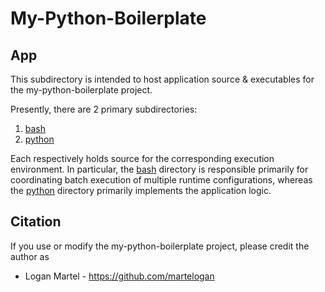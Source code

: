 # My-Python-Boilerplate

## App

This subdirectory is intended to host application source & executables for the my-python-boilerplate project.

Presently, there are 2 primary subdirectories:

1. [bash](bash)
2. [python](python)

Each respectively holds source for the corresponding execution environment. In particular, the [bash](bash) directory is responsible primarily for coordinating batch execution of multiple runtime configurations, whereas the [python](python) directory
primarily implements the application logic.

## Citation

If you use or modify the my-python-boilerplate project, please credit the author as

* Logan Martel - https://github.com/martelogan
